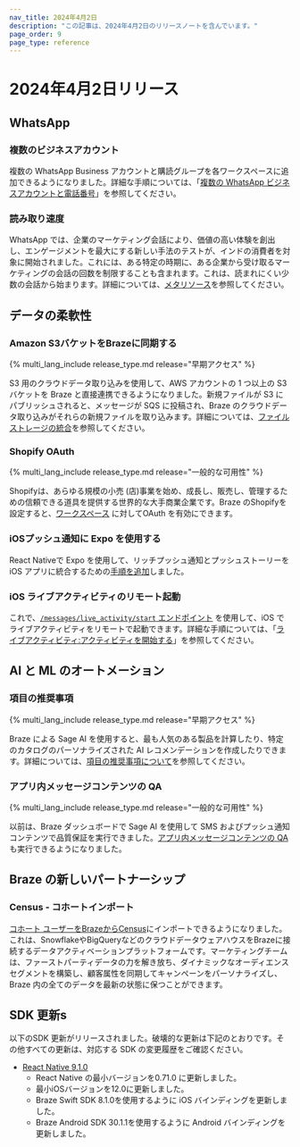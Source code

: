 ```yaml
---
nav_title: 2024年4月2日
description: "この記事は、2024年4月2日のリリースノートを含んでいます。"
page_order: 9
page_type: reference
---
```


# 2024年4月2日リリース

## WhatsApp

### 複数のビジネスアカウント

複数の WhatsApp Business アカウントと購読グループを各ワークスペースに追加できるようになりました。詳細な手順については、「[複数の WhatsApp ビジネスアカウントと電話番号]({{site.baseurl}}/user_guide/message_building_by_channel/whatsapp/overview/multiple_subscription_groups/)」を参照してください。

### 読み取り速度

WhatsApp では、企業のマーケティング会話により、価値の高い体験を創出し、エンゲージメントを最大にする新しい手法のテストが、インドの消費者を対象に開始されました。これには、ある特定の時期に、ある企業から受け取るマーケティングの会話の回数を制限することも含まれます。これは、読まれにくい少数の会話から始まります。詳細については、[メタリソース]({{site.baseurl}}/user_guide/message_building_by_channel/whatsapp/meta_resources/)を参照してください。

## データの柔軟性

### Amazon S3バケットをBrazeに同期する

{% multi_lang_include release_type.md release="早期アクセス" %}

S3 用のクラウドデータ取り込みを使用して、AWS アカウントの 1 つ以上の S3 バケットを Braze と直接連携できるようになりました。新規ファイルが S3 にパブリッシュされると、メッセージが SQS に投稿され、Braze のクラウドデータ取り込みがそれらの新規ファイルを取り込みます。詳細については、[ファイルストレージの統合]({{site.baseurl}}/user_guide/data_and_analytics/cloud_ingestion/file_integrations/)を参照してください。

### Shopify OAuth

{% multi_lang_include release_type.md release="一般的な可用性" %}

Shopifyは、あらゆる規模の小売 (店)事業を始め、成長し、販売し、管理するための信頼できる道具を提供する世界的な大手商業企業です。Braze のShopifyを設定すると、[ワークスペース]({{site.baseurl}}/partners/message_orchestration/channel_extensions/ecommerce/shopify/setting_up_shopify/) に対してOAuth を有効にできます。

### iOSプッシュ通知に Expo を使用する

React Nativeで Expo を使用して、リッチプッシュ通知とプッシュストーリーを iOS アプリに統合するための[手順を追加]({{site.baseurl}}/developer_guide/platform_integration_guides/react_native/push_notifications/?tab=expo)しました。

### iOS ライブアクティビティのリモート起動

これで、[`/messages/live_activity/start` エンドポイント]({{site.baseurl}}/api/endpoints/messaging/live_activity/start/) を使用して、iOS でライブアクティビティをリモートで起動できます。詳細な手順については、「[ライブアクティビティ:アクティビティを開始する]({{site.baseurl}}/developer_guide/platform_integration_guides/swift/live_activities/live_activities/#step-2-start-the-activity)」を参照してください。

## AI と ML のオートメーション

### 項目の推奨事項

{% multi_lang_include release_type.md release="早期アクセス" %}

Braze による Sage AI を使用すると、最も人気のある製品を計算したり、特定のカタログのパーソナライズされた AI レコメンデーションを作成したりできます。詳細については、[項目の推奨事項について]({{site.baseurl}}/user_guide/sage_ai/recommendations/about_item_recommendations/)を参照してください。

### アプリ内メッセージコンテンツの QA

{% multi_lang_include release_type.md release="一般的な可用性" %}

以前は、Braze ダッシュボードで Sage AI を使用して SMS およびプッシュ通知コンテンツで品質保証を実行できました。[アプリ内メッセージコンテンツの QA]({{site.baseurl}}/user_guide/sage_ai/generative_ai/ai_content_qa/) も実行できるようになりました。

## Braze の新しいパートナーシップ

### Census - コホートインポート

[コホート ユーザーをBrazeからCensus]({{site.baseurl}}/partners/data_and_infrastructure_agility/cohort_import/census/)にインポートできるようになりました。これは、SnowflakeやBigQueryなどのクラウドデータウェアハウスをBrazeに接続するデータアクティベーションプラットフォームです。マーケティングチームは、ファーストパーティデータの力を解き放ち、ダイナミックなオーディエンスセグメントを構築し、顧客属性を同期してキャンペーンをパーソナライズし、Braze 内の全てのデータを最新の状態に保つことができます。

## SDK 更新s

以下のSDK 更新がリリースされました。破壊的な更新は下記のとおりです。その他すべての更新は、対応する SDK の変更履歴をご確認ください。

- [React Native 9.1.0](https://github.com/braze-inc/braze-react-native-sdk/blob/master/CHANGELOG.md)
  - React Native の最小バージョンを0.71.0 に更新しました。
  - 最小iOSバージョンを12.0に更新しました。
  - Braze Swift SDK 8.1.0を使用するように iOS バインディングを更新しました。
  - Braze Android SDK 30.1.1を使用するように Android バインディングを更新しました。
